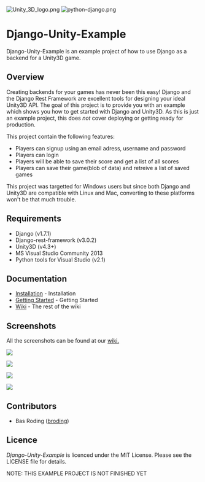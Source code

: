 ![Unity_3D_logo.png](https://cloud.githubusercontent.com/assets/9072397/5611600/db8770ac-94c8-11e4-976a-9e42ccf23345.png)
![python-django.png](https://cloud.githubusercontent.com/assets/9072397/5611563/762c7108-94c8-11e4-9d9c-8ae4a703a03e.png)
# Django-Unity-Example 

Django-Unity-Example is an example project of how to use Django as a backend for a Unity3D game. 


## Overview


Creating backends for your games has never been this easy! Django and the Django Rest Framework are excellent tools for designing your ideal Unity3D API. The goal of this project is to provide you with an example which shows you how to get started with Django and Unity3D.
As this is just an example project, this does *not* cover deploying or getting ready for production.

This project contain the following features:

* Players can signup using an email adress, username and password
* Players can login
* Players will be able to save their score and get a list of all scores
* Players can save their game(blob of data) and retreive a list of saved games

This project was targetted for Windows users but since both Django and Unity3D are compatible with Linux and Mac, converting to these platforms won't be that much trouble.

## Requirements


* Django (v1.7.1)
* Django-rest-framework (v3.0.2)
* Unity3D (v4.3+)
* MS Visual Studio Community 2013 
* Python tools for Visual Studio (v2.1)

## Documentation

* [Installation](https://github.com/eamonwoortman/django-unity3d-example/wiki/Installation) - Installation
* [Getting Started](https://github.com/eamonwoortman/django-unity3d-example/wiki/Getting-started) - Getting Started
* [Wiki](https://github.com/eamonwoortman/django-unity3d-example/wiki) - The rest of the wiki

## Screenshots
All the screenshots can be found at our [wiki.](https://github.com/eamonwoortman/django-unity3d-example/wiki/Screenshots) 

[![](https://cloud.githubusercontent.com/assets/9072397/5958512/805df0b0-a7c5-11e4-8a7a-f9403d465b71.png)](https://cloud.githubusercontent.com/assets/9072397/5958512/805df0b0-a7c5-11e4-8a7a-f9403d465b71.png)

[![](https://cloud.githubusercontent.com/assets/9072397/5958514/8076147e-a7c5-11e4-9c81-f1d166d9b17f.png)](https://cloud.githubusercontent.com/assets/9072397/5958514/8076147e-a7c5-11e4-9c81-f1d166d9b17f.png)

[![](https://cloud.githubusercontent.com/assets/9072397/5958507/805a00ae-a7c5-11e4-8674-e2b2e1a9950b.png)](https://cloud.githubusercontent.com/assets/9072397/5958507/805a00ae-a7c5-11e4-8674-e2b2e1a9950b.png)

[![](https://cloud.githubusercontent.com/assets/9072397/5958511/805d978c-a7c5-11e4-9dd3-bf21c8030f66.png)](https://cloud.githubusercontent.com/assets/9072397/5958511/805d978c-a7c5-11e4-9dd3-bf21c8030f66.png)



## Contributors

* Bas Roding ([broding](https://github.com/broding))

## Licence

*Django-Unity-Example* is licenced under the MIT License. Please see the LICENSE file for details.



NOTE: THIS EXAMPLE PROJECT IS NOT FINISHED YET
